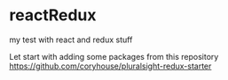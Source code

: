 # reactRedux
my test with react and redux stuff

Let start with adding some packages from this repository https://github.com/coryhouse/pluralsight-redux-starter
